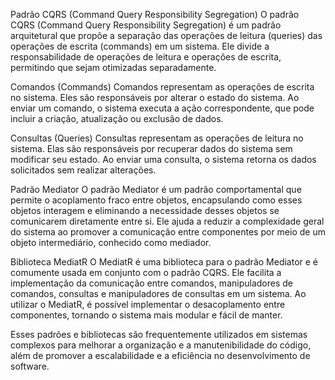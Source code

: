Padrão CQRS (Command Query Responsibility Segregation)
O padrão CQRS (Command Query Responsibility Segregation) é um padrão arquitetural que propõe a separação das operações de leitura (queries) das operações de escrita (commands) em um sistema. Ele divide a responsabilidade de operações de leitura e operações de escrita, permitindo que sejam otimizadas separadamente.

Comandos (Commands)
Comandos representam as operações de escrita no sistema. Eles são responsáveis por alterar o estado do sistema. Ao enviar um comando, o sistema executa a ação correspondente, que pode incluir a criação, atualização ou exclusão de dados.

Consultas (Queries)
Consultas representam as operações de leitura no sistema. Elas são responsáveis por recuperar dados do sistema sem modificar seu estado. Ao enviar uma consulta, o sistema retorna os dados solicitados sem realizar alterações.

Padrão Mediator
O padrão Mediator é um padrão comportamental que permite o acoplamento fraco entre objetos, encapsulando como esses objetos interagem e eliminando a necessidade desses objetos se comunicarem diretamente entre si. Ele ajuda a reduzir a complexidade geral do sistema ao promover a comunicação entre componentes por meio de um objeto intermediário, conhecido como mediador.

Biblioteca MediatR
O MediatR é uma biblioteca para o padrão Mediator e é comumente usada em conjunto com o padrão CQRS. Ele facilita a implementação da comunicação entre comandos, manipuladores de comandos, consultas e manipuladores de consultas em um sistema. Ao utilizar o MediatR, é possível implementar o desacoplamento entre componentes, tornando o sistema mais modular e fácil de manter.

Esses padrões e bibliotecas são frequentemente utilizados em sistemas complexos para melhorar a organização e a manutenibilidade do código, além de promover a escalabilidade e a eficiência no desenvolvimento de software.